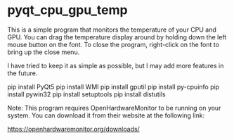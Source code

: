 # pyqt_cpu_gpu_temp
This is a simple program that monitors the temperature of your CPU and GPU.
You can drag the temperature display around by holding down the left mouse button on the font.
To close the program, right-click on the font to bring up the close menu.

I have tried to keep it as simple as possible, but I may add more features in the future.

pip install PyQt5
pip install WMI
pip install gputil
pip install py-cpuinfo
pip install pywin32
pip install setuptools
pip install distutils

Note: This program requires OpenHardwareMonitor to be running on your system. You can download it from their website at the following link:

https://openhardwaremonitor.org/downloads/
